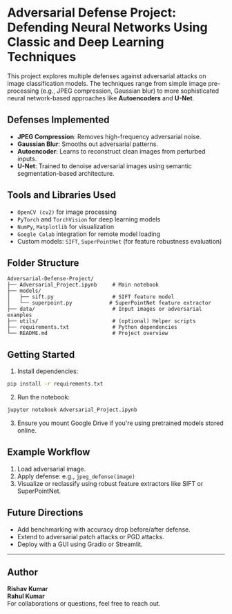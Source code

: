 #  Adversarial Defense Project: Defending Neural Networks Using Classic and Deep Learning Techniques

This project explores multiple defenses against adversarial attacks on image classification models. The techniques range from simple image pre-processing (e.g., JPEG compression, Gaussian blur) to more sophisticated neural network-based approaches like **Autoencoders** and **U-Net**.

##  Defenses Implemented

- **JPEG Compression**: Removes high-frequency adversarial noise.
- **Gaussian Blur**: Smooths out adversarial patterns.
- **Autoencoder**: Learns to reconstruct clean images from perturbed inputs.
- **U-Net**: Trained to denoise adversarial images using semantic segmentation-based architecture.

##  Tools and Libraries Used

- `OpenCV (cv2)` for image processing
- `PyTorch` and `TorchVision` for deep learning models
- `NumPy`, `Matplotlib` for visualization
- `Google Colab` integration for remote model loading
- Custom models: `SIFT`, `SuperPointNet` (for feature robustness evaluation)

##  Folder Structure

```
Adversarial-Defense-Project/
├── Adversarial_Project.ipynb     # Main notebook
├── models/
│   ├── sift.py                   # SIFT feature model
│   └── superpoint.py            # SuperPointNet feature extractor
├── data/                         # Input images or adversarial examples
├── utils/                        # (optional) Helper scripts
├── requirements.txt              # Python dependencies
└── README.md                     # Project overview
```

##  Getting Started

1. Install dependencies:

```bash
pip install -r requirements.txt
```

2. Run the notebook:

```bash
jupyter notebook Adversarial_Project.ipynb
```

3. Ensure you mount Google Drive if you're using pretrained models stored online.

##  Example Workflow

1. Load adversarial image.
2. Apply defense: e.g., `jpeg_defense(image)`
3. Visualize or reclassify using robust feature extractors like SIFT or SuperPointNet.

##  Future Directions

- Add benchmarking with accuracy drop before/after defense.
- Extend to adversarial patch attacks or PGD attacks.
- Deploy with a GUI using Gradio or Streamlit.

---

##  Author

**Rishav Kumar**  
**Rahul Kumar**  
For collaborations or questions, feel free to reach out.
